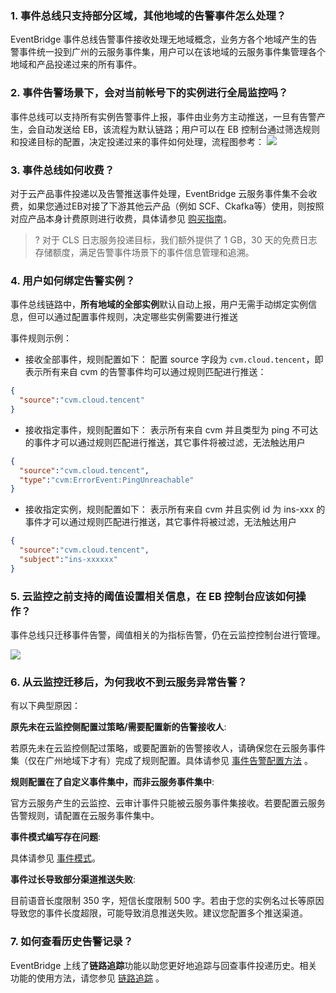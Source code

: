 ### 1. 事件总线只支持部分区域，其他地域的告警事件怎么处理？
EventBridge 事件总线告警事件接收处理无地域概念，业务方各个地域产生的告警事件统一投到广州的云服务事件集，用户可以在该地域的云服务事件集管理各个地域和产品投递过来的所有事件。

### 2. 事件告警场景下，会对当前帐号下的实例进行全局监控吗？
 事件总线可以支持所有实例告警事件上报，事件由业务方主动推送，一旦有告警产生，会自动发送给 EB，该流程为默认链路；用户可以在 EB 控制台通过筛选规则和投递目标的配置，决定投递过来的事件如何处理，流程图参考：
![](https://qcloudimg.tencent-cloud.cn/raw/e89d1caeefd2267a8e3be0b6943c0d1d.png)

### 3. 事件总线如何收费？
对于云产品事件投递以及告警推送事件处理，EventBridge 云服务事件集不会收费，如果您通过EB对接了下游其他云产品（例如 SCF、Ckafka等）使用，则按照对应产品本身计费原则进行收费，具体请参见 [购买指南](https://cloud.tencent.com/document/product/1359/54570)。
      
>? 对于 CLS 日志服务投递目标，我们额外提供了 1 GB，30 天的免费日志存储额度，满足告警事件场景下的事件信息管理和追溯。

### 4. 用户如何绑定告警实例？
事件总线链路中，**所有地域的全部实例**默认自动上报，用户无需手动绑定实例信息，但可以通过配置事件规则，决定哪些实例需要进行推送

事件规则示例：
- 接收全部事件，规则配置如下：
配置 source 字段为 `cvm.cloud.tencent`，即表示所有来自 cvm 的告警事件均可以通过规则匹配进行推送：
```json
{
  "source":"cvm.cloud.tencent"
}
```
- 接收指定事件，规则配置如下：
表示所有来自 cvm 并且类型为 ping 不可达的事件才可以通过规则匹配进行推送，其它事件将被过滤，无法触达用户
```json
{
  "source":"cvm.cloud.tencent",
  "type":"cvm:ErrorEvent:PingUnreachable"
}
```
- 接收指定实例，规则配置如下：
表示所有来自 cvm 并且实例 id 为 ins-xxx 的事件才可以通过规则匹配进行推送，其它事件将被过滤，无法触达用户
```json
{
  "source":"cvm.cloud.tencent",
  "subject":"ins-xxxxxx"
}
```

### 5. 云监控之前支持的阈值设置相关信息，在 EB 控制台应该如何操作？ 
   事件总线只迁移事件告警，阈值相关的为指标告警，仍在云监控控制台进行管理。

![](https://qcloudimg.tencent-cloud.cn/raw/bb3c6287633c7aa11d307ee9676a37e4.png)

### 6. 从云监控迁移后，为何我收不到云服务异常告警？
有以下典型原因：

**原先未在云监控侧配置过策略/需要配置新的告警接收人**:

若原先未在云监控侧配过策略，或要配置新的告警接收人，请确保您在云服务事件集（仅在广州地域下才有）完成了规则配置。具体请参见 [事件告警配置方法](https://cloud.tencent.com/document/product/1359/64706) 。

**规则配置在了自定义事件集中，而非云服务事件集中**:

官方云服务产生的云监控、云审计事件只能被云服务事件集接收。若要配置云服务告警规则，请配置在云服务事件集中。

**事件模式编写存在问题**:

具体请参见 [事件模式](https://cloud.tencent.com/document/product/1359/56084)。

**事件过长导致部分渠道推送失败**:

目前语音长度限制 350 字，短信长度限制 500 字。若由于您的实例名过长等原因导致您的事件长度超限，可能导致消息推送失败。建议您配置多个推送渠道。

### 7. 如何查看历史告警记录？
EventBridge 上线了**链路追踪**功能以助您更好地追踪与回查事件投递历史。相关功能的使用方法，请您参见 [链路追踪](https://cloud.tencent.com/document/product/1359/72371) 。
